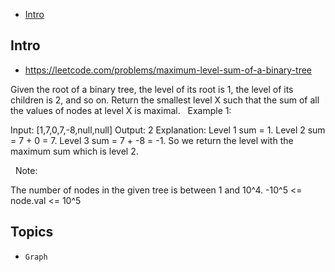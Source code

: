 - [Intro](#intro)

## Intro

- https://leetcode.com/problems/maximum-level-sum-of-a-binary-tree

Given the root of a binary tree, the level of its root is 1, the level of its children is 2, and so on.
Return the smallest level X such that the sum of all the values of nodes at level X is maximal.
 
Example 1:


Input: [1,7,0,7,-8,null,null]
Output: 2
Explanation: 
Level 1 sum = 1.
Level 2 sum = 7 + 0 = 7.
Level 3 sum = 7 + -8 = -1.
So we return the level with the maximum sum which is level 2.

 
Note:

The number of nodes in the given tree is between 1 and 10^4.
-10^5 <= node.val <= 10^5



## Topics

- `Graph`


